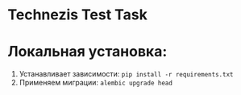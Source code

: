 # Technezis Test Task


# Локальная установка:
1. Устанавливает зависимости: `pip install -r requirements.txt`
2. Применяем миграции: `alembic upgrade head`
